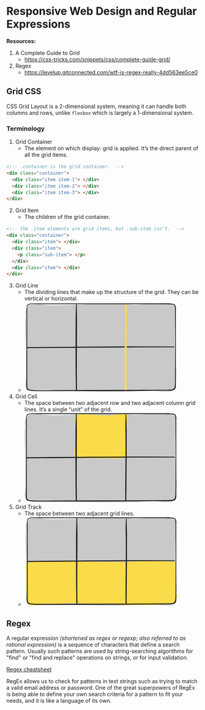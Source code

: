 # Responsive Web Design and Regular Expressions

**Resources:**
1. A Complete Guide to Grid
    - https://css-tricks.com/snippets/css/complete-guide-grid/
2. Regex
    - https://levelup.gitconnected.com/wtf-is-regex-really-4dd563ee5ce0 

## Grid CSS 

CSS Grid Layout is a 2-dimensional system, meaning it can handle both columns and rows, unlike `flexbox` which is largely a 1-dimensional system.  

### Terminology 

1. Grid Container
    - The element on which display: grid is applied. It’s the direct parent of all the grid items.

```html 
<!-- .container is the grid container.  -->
<div class="container">
  <div class="item item-1"> </div>
  <div class="item item-2"> </div>
  <div class="item item-3"> </div>
</div>
``` 

2. Grid Item
    - The children of the grid container.

```html 
<!-- the .item elements are grid items, but .sub-item isn’t.  -->
<div class="container">
  <div class="item"> </div>
  <div class="item">
    <p class="sub-item"> </p>
  </div>
  <div class="item"> </div>
</div>
``` 
3. Grid Line
    - The dividing lines that make up the structure of the grid. They can be vertical or horizontal.
    - ![Grid Line](gridLine.png)
4. Grid Cell
    - The space between two adjacent row and two adjacent column grid lines. It’s a single “unit” of the grid.
    - ![Grid Cell](gridCell.png)
5. Grid Track
    - The space between two adjacent grid lines.  
    - ![Grid Cell](gridTrack.png)


## Regex

A regular expression _(shortened as regex or regexp; also referred to as rational expression)_ is a sequence of characters that define a search pattern. Usually such patterns are used by string-searching algorithms for "find" or "find and replace" operations on strings, or for input validation.

[Regex cheatsheet](https://www.computerhope.com/jargon/r/regex.htm)  

RegEx allows us to check for patterns in text strings such as trying to match a valid email address or password. One of the great superpowers of RegEx is being able to define your own search criteria for a pattern to fit your needs, and it is like a language of its own.
